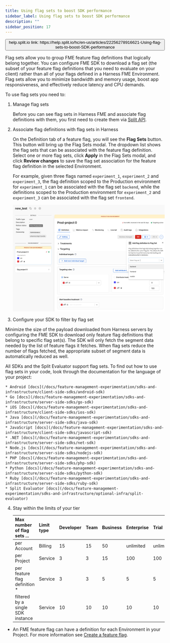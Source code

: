 ```yaml
---
title: Using flag sets to boost SDK performance
sidebar_label: Using flag sets to boost SDK performance
description: ""
sidebar_position: 17
---
```


<p>
  <button style={{borderRadius:'8px', border:'1px', fontFamily:'Courier New', fontWeight:'800', textAlign:'left'}}> help.split.io link: https://help.split.io/hc/en-us/articles/22256278916621-Using-flag-sets-to-boost-SDK-performance </button>
</p>

Flag sets allow you to group FME feature flag definitions that logically belong together. You can configure FME SDK to download a flag set (the subset of your feature flag definitions that you need to evaluate on your client) rather than all of your flags defined in a Harness FME Environment. Flag sets allow you to minimize bandwidth and memory usage, boost app responsiveness, and effectively reduce latency and CPU demands.

To use flag sets you need to:

1. Manage flag sets

   Before you can see flag sets in Harness FME and associate flag definitions with them, you first need to create them via [Split API](https://docs.split.io/reference/create-flag-set).

2. Associate flag definitions with flag sets in Harness

   On the Definition tab of a feature flag, you will see the **Flag Sets** button. This button will bring up the Flag Sets modal. The dropdown list shows the flag sets that can be associated with the feature flag definition. Select one or more flag sets, click **Apply** in the Flag Sets modal, and click **Review changes** to save the flag set association for the feature flag definition in the selected Environment.

   For example, given three flags named `experiment_1`, `experiment_2` and `experiment_3`, the flag definition scoped to the Production environment for `experiment_1` can be associated with the flag set `backend`, while the definitions scoped to the Production environment for `experiment_2` and `experiment_3` can be associated with the flag set `frontend`.

    ![](./static/using-flagsets-to-boost-sdk-performance.png)

3. Configure your SDK to filter by flag set

 Minimize the size of the payload downloaded from Harness servers by configuring the FME SDK to download only feature flag definitions that belong to specific flag set(s). The SDK will only fetch the segment data needed by the list of feature flags it fetches. When flag sets reduce the number of flags fetched, the appropriate subset of segment data is automatically reduced as well.

   All SDKs and the Split Evaluator support flag sets. To find out how to use flag sets in your code, look through the documentation for the language of your project:

    * Android [docs](/docs/feature-management-experimentation/sdks-and-infrastructure/client-side-sdks/android-sdk) 
    * Go [docs](/docs/feature-management-experimentation/sdks-and-infrastructure/server-side-sdks/go-sdk) 
    * iOS [docs](/docs/feature-management-experimentation/sdks-and-infrastructure/client-side-sdks/ios-sdk)
    * Java [docs](/docs/feature-management-experimentation/sdks-and-infrastructure/server-side-sdks/java-sdk)
    * JavaScript [docs](/docs/feature-management-experimentation/sdks-and-infrastructure/client-side-sdks/javascript-sdk)
    * .NET [docs](/docs/feature-management-experimentation/sdks-and-infrastructure/server-side-sdks/net-sdk)
    * Node.js [docs](/docs/feature-management-experimentation/sdks-and-infrastructure/server-side-sdks/nodejs-sdk)
    * PHP [docs](/docs/feature-management-experimentation/sdks-and-infrastructure/server-side-sdks/php-sdk)
    * Python [docs](/docs/feature-management-experimentation/sdks-and-infrastructure/server-side-sdks/python-sdk)
    * Ruby [docs](/docs/feature-management-experimentation/sdks-and-infrastructure/server-side-sdks/ruby-sdk) 
    * Split Evaluator [docs](/docs/feature-management-experimentation/sdks-and-infrastructure/optional-infra/split-evaluator)

4. Stay within the limits of your tier


   | Max number of flag sets ... | Limit type | Developer | Team | Business | Enterprise | Trial |
   | --- | --- | --- | --- | --- | --- | --- |
   | per Account | Billing | 15 | 15 | 50 | unlimited | unlimited |
   | per Project | Service | 3 | 3 | 15 | 100 | 100 |
   | per feature flag definition * | Service | 3 | 3 | 5 | 5 | 5 |
   | filtered by a single SDK instance | Service | 10 | 10 | 10 | 10 | 10 |

* An FME feature flag can have a definition for each Environment in your Project. For more information see [Create a feature flag](/docs/feature-management-experimentation/feature-management/create-a-feature-flag).

